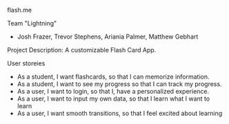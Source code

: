 flash.me

Team "Lightning"
- Josh Frazer, Trevor Stephens, Ariania Palmer, Matthew Gebhart

Project Description:
A customizable Flash Card App.


User storeies
- As a student, I want flashcards, so that I can memorize information.
- As a student, I want to see my progress so that I can track my progress.
- As a user, I want to login, so that I, have a personalized experience.
- As a user, I want to input my own data, so that I learn what I want to learn
- As a user, I want smooth transitions, so that I feel excited about learning
